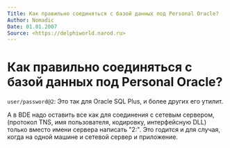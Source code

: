 ```yaml
---
Title: Как правильно соединяться с базой данных под Personal Oracle?
Author: Nomadic
Date: 01.01.2007
Source: <https://delphiworld.narod.ru>
---
```



Как правильно соединяться с базой данных под Personal Oracle?
=============================================================

`user/password@2`: Это так для Oracle SQL Plus, и более других его
утилит.

А в BDE надо оставить все как для соединения с сетевым сервером,
(протокол TNS, имя пользователя, кодировку, интерфейсную DLL) только
вместо имени сервера написать "2:". Это годится и для случая, когда на
одной машине и сетевой сервер и приложение.

